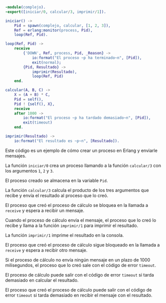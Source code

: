 ```erlang
-module(complejo).
-export([iniciar/0, calcular/3, imprimir/1]).

iniciar() ->
    Pid = spawn(complejo, calcular, [1, 2, 3]),
    Ref = erlang:monitor(process, Pid),
    loop(Ref, Pid).

loop(Ref, Pid) ->
    receive
        {'DOWN', Ref, process, Pid, _Reason} ->
            io:format("El proceso ~p ha terminado~n", [Pid]),
            exit(normal);
        {Pid, Resultado} ->
            imprimir(Resultado),
            loop(Ref, Pid)
    end.

calcular(A, B, C) ->
    X = (A + B) * C,
    Pid = self(),
    Pid ! {self(), X},
    receive
    after 1000 ->
        io:format("El proceso ~p ha tardado demasiado~n", [Pid]),
        exit(timeout)
    end.

imprimir(Resultado) ->
    io:format("El resultado es ~p~n", [Resultado]).
```

Este código es un ejemplo de cómo crear un proceso en Erlang y enviarle mensajes.

La función `iniciar/0` crea un proceso llamando a la función `calcular/3` con los argumentos `1`, `2` y `3`.

El proceso creado se almacena en la variable `Pid`.

La función `calcular/3` calcula el producto de los tres argumentos que recibe y envía el resultado al proceso que lo creó.

El proceso que creó el proceso de cálculo se bloquea en la llamada a `receive` y espera a recibir un mensaje.

Cuando el proceso de cálculo envía el mensaje, el proceso que lo creó lo recibe y llama a la función `imprimir/1` para imprimir el resultado.

La función `imprimir/1` imprime el resultado en la consola.

El proceso que creó el proceso de cálculo sigue bloqueado en la llamada a `receive` y espera a recibir otro mensaje.

Si el proceso de cálculo no envía ningún mensaje en un plazo de 1000 milisegundos, el proceso que lo creó sale con el código de error `timeout`.

El proceso de cálculo puede salir con el código de error `timeout` si tarda demasiado en calcular el resultado.

El proceso que creó el proceso de cálculo puede salir con el código de error `timeout` si tarda demasiado en recibir el mensaje con el resultado.